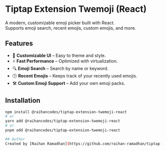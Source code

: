 # Tiptap Extension Twemoji (React)

A modern, customizable emoji picker built with React.  
Supports emoji search, recent emojis, custom emojis, and more.

## Features

- 🎨 **Customizable UI** – Easy to theme and style.
- ⚡ **Fast Performance** – Optimized with virtualization.
- 🔍 **Emoji Search** – Search by name or keyword.
- 🕒 **Recent Emojis** – Keeps track of your recently used emojis.
- 🛠 **Custom Emoji Support** – Add your own emoji packs.

## Installation

```bash
npm install @raihancodes/tiptap-extension-twemoji-react
# or
yarn add @raihancodes/tiptap-extension-twemoji-react
# or
pnpm add @raihancodes/tiptap-extension-twemoji-react

## Author
Created by [Raihan Ramadhan](https://github.com/raihan-ramadhan/tiptap-extension-twemoji)
```
